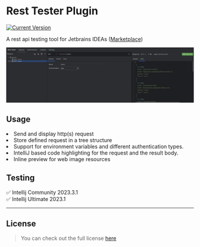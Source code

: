 # Rest Tester Plugin

[![Current Version](https://img.shields.io/badge/version-1.1.1-green.svg)](https://github.com/ChargeIn/RestTester)

A rest api testing tool for Jetbrains IDEAs ([Marketplace](https://plugins.jetbrains.com/plugin/20924-rest-tester))

![Rest Tester Preview](https://github.com/ChargeIn/RestTester/blob/master/.github/demo.png)

## Usage

<li>Send and display http(s) request</li>
<li>Store defined request in a tree structure</li>
<li>Support for environment variables and different authentication types.</li>
<li>IntelliJ based code highlighting for the request and the result body.</li>
<li>Inline preview for web image resources</li>

## Testing

&#9989; Intellij Community 2023.3.1\
&#9989; Intellij Ultimate 2023.1

---

## License

> You can check out the full license [here](https://github.com/ChargeIn/RestTester/blob/master/LICENSE)

